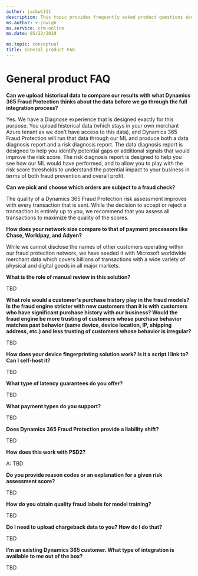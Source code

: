 ```yaml
---
author: jackwi111
description: This topic provides frequently asked product questions about Microsoft Dynamics 365 Fraud Protection.
ms.author: v-jowigh
ms.service: crm-online
ms.date: 05/22/2019

ms.topic: conceptual
title: General product FAQ
---
```


# General product FAQ

**Can we upload historical data to compare our results with what Dynamics 365 Fraud Protection thinks about the data before we go through the full integration process?**

Yes. We have a Diagnose experience that is designed exactly for this purpose. You upload historical data (which stays in your own merchant Azure tenant as we don’t have access to this data), and Dynamics 365 Fraud Protection will run that data through our ML and produce both a data diagnosis report and a risk diagnosis report. The data diagnosis report is designed to help you identify potential gaps or additional signals that would improve the risk score. The risk diagnosis report is designed to help you see how our ML would have performed, and to allow you to play with the risk score thresholds to understand the potential impact to your business in terms of both fraud prevention and overall profit. 

**Can we pick and choose which orders are subject to a fraud check?**

The quality of a Dynamics 365 Fraud Protection risk assessment improves with every transaction that is sent. While the decision to accept or reject a transaction is entirely up to you, we recommend that you assess all transactions to maximize the quality of the scores. 

**How does your network size compare to that of payment processors like Chase, Worldpay, and Adyen?**

While we cannot disclose the names of other customers operating within our fraud proteciton network, we have seeded it with Microsoft worldwide merchant data which covers billions of transactions with a wide variety of physical and digital goods in all major markets. 

**What is the role of manual review in this solution?**

TBD

**What role would a customer's purchase history play in the fraud models? Is the fraud engine stricter with new customers than it is with customers who have significant purchase history with our business? Would the fraud engine be more trusting of customers whose purchase behavior matches past behavior (same device, device location, IP, shipping address, etc.) and less trusting of customers whose behavior is irregular?**

TBD

**How does your device fingerprinting solution work? Is it a script I link to? Can I self-host it?**

TBD

**What type of latency guarantees do you offer?**

TBD

**What payment types do you support?**

TBD

**Does Dynamics 365 Fraud Protection provide a liability shift?**

TBD

**How does this work with PSD2?**

A: TBD

**Do you provide reason codes or an explanation for a given risk assessment score?**

TBD

**How do you obtain quality fraud labels for model training?**

TBD

**Do I need to upload chargeback data to you? How do I do that?**

TBD

**I’m an existing Dynamics 365 customer. What type of integration is available to me out of the box?**

TBD
